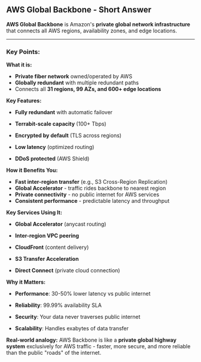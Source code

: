 ## **AWS Global Backbone - Short Answer**

**AWS Global Backbone** is Amazon's **private global network infrastructure** that connects all AWS regions, availability zones, and edge locations.

---

### **Key Points:**

**What it is:**

- **Private fiber network** owned/operated by AWS    
- **Globally redundant** with multiple redundant paths
- Connects all **31 regions, 99 AZs, and 600+ edge locations**
    

**Key Features:**

- **Fully redundant** with automatic failover
    
- **Terrabit-scale capacity** (100+ Tbps)
    
- **Encrypted by default** (TLS across regions)
    
- **Low latency** (optimized routing)
    
- **DDoS protected** (AWS Shield)
    

**How it Benefits You:**

- **Fast inter-region transfer** (e.g., S3 Cross-Region Replication)
- **Global Accelerator** - traffic rides backbone to nearest region
- **Private connectivity** - no public internet for AWS services
- **Consistent performance** - predictable latency and throughput
    

**Key Services Using It:**

- **Global Accelerator** (anycast routing)
    
- **Inter-region VPC peering**
    
- **CloudFront** (content delivery)
    
- **S3 Transfer Acceleration**
    
- **Direct Connect** (private cloud connection)
    

**Why it Matters:**

- **Performance**: 30-50% lower latency vs public internet
    
- **Reliability**: 99.99% availability SLA
    
- **Security**: Your data never traverses public internet
    
- **Scalability**: Handles exabytes of data transfer
    

**Real-world analogy:** AWS Backbone is like a **private global highway system** exclusively for AWS traffic - faster, more secure, and more reliable than the public "roads" of the internet.